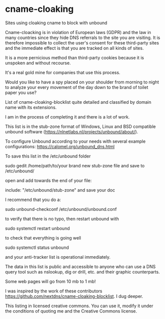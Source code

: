 # cname-cloaking
Sites using cloaking cname to block with unbound

Cname-cloacking is in violation of European laws (GDPR) and the law in many countries since they hide DNS referrals to the site you are visiting. It is therefore impossible to collect the user's consent for these third-party sites and the immediate effect is that you are tracked on all kinds of sites.

It is a more pernicious method than third-party cookies because it is unspoken and without recourse.
  
 It's a real gold mine for companies that use this process.
 
 Would you like to have a spy placed on your shoulder from morning to night to analyze your every movement of the day down to the brand of toilet paper you use?

 List of cname-cloaking-blocklist quite detailed and classified by domain name with its extensions.

I am in the process of completing it and there is a lot of work.

 This list is in the stub-zone format of Windows, Linux and BSD compatible unbound software (https://nlnetlabs.nl/projects/unbound/about/).
 
 To configure Unbound according to your needs with several example configurations: https://calomel.org/unbound_dns.html
 
 To save this list in the /etc/unbound folder
 
sudo gedit /home/path/to/your brand new stub-zone file and save to /etc/unbound/

open and add towards the end of your file:

include: "/etc/unbound/stub-zone" and save your doc

 I recommend that you do a:

sudo unbound-checkconf /etc/unbound/unbound.conf

 to verify that there is no typo, then restart unbound with

 sudo systemctl restart unbound

 to check that everything is going well

 sudo systemctl status unbound

 and your anti-tracker list is operational immediately.

 The data in this list is public and accessible to anyone who can use a DNS query tool such as nslookup, dig or drill, etc. and their graphic counterparts.

 Some web pages will go from 10 mb to 1 mb!

I was inspired by the work of these contributors https://github.com/nextdns/cname-cloaking-blocklist.
I dug deeper.
 
 This listing in licensed creative commons. You can use it, modify it under the conditions of quoting me and the Creative Commons license.
